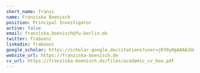 ```yaml
---
short_name: franzi
name: Franziska Boenisch
position: Principal Investigator
active: false
email: franziska.boenisch@fu-berlin.de
twitter: fraboeni
linkedin: fraboeni
google_scholar: https://scholar.google.de/citations?user=jKY0y8gAAAAJ&hl=en
website_url: https://franziska-boenisch.de
cv_url: https://franziska-boenisch.de/files/academic_cv_boe.pdf
---
```

 
